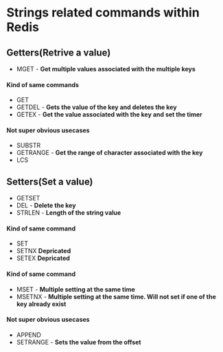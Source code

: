 # Strings related commands within **Redis**

## Getters(Retrive a value)

- MGET - **Get multiple values associated with the multiple keys**
#### Kind of same commands
- GET  
- GETDEL    -   **Gets the value of the key and deletes the key**
- GETEX     -   **Get the value associated with the key and set the timer**

#### Not super obvious usecases
- SUBSTR
- GETRANGE   -  **Get the range of character associated with the key**
- LCS


## Setters(Set a value)
- GETSET
- DEL     -  **Delete the key**
- STRLEN  -  **Length of the string value**

#### Kind of same command
- SET
- SETNX **Depricated**
- SETEX **Depricated**

#### Kind of same command
- MSET     -  **Multiple setting at the same time**
- MSETNX   -  **Multiple setting at the same time. Will not set if one of the key already exist**

#### Not super obvious usecases
- APPEND
- SETRANGE  -  **Sets the value from the offset**
